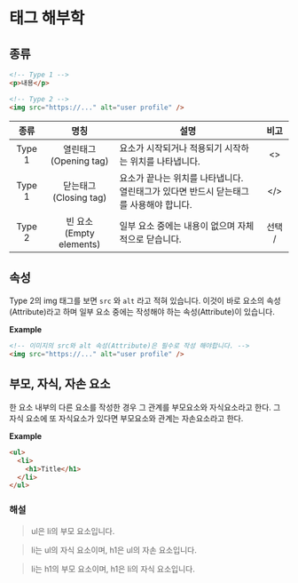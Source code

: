 # 태그 해부학

## 종류

```html
<!-- Type 1 -->
<p>내용</p>

<!-- Type 2 -->
<img src="https://..." alt="user profile" />
```

|  종류  |             명칭             | 설명                                                                                         |  비고  |
| :----: | :--------------------------: | -------------------------------------------------------------------------------------------- | :----: |
| Type 1 |  열린태그<br/>(Opening tag)  | 요소가 시작되거나 적용되기 시작하는 위치를 나타냅니다.                                       |   <>   |
| Type 1 |  닫는태그<br/>(Closing tag)  | 요소가 끝나는 위치를 나타냅니다. <br /> 열린태그가 있다면 반드시 닫는태그를 사용해야 합니다. |  </>   |
| Type 2 | 빈 요소<br/>(Empty elements) | 일부 요소 중에는 내용이 없으며 자체적으로 닫습니다.                                          | 선택 / |

## 속성

Type 2의 img 태그를 보면 `src` 와 `alt` 라고 적혀 있습니다. 이것이 바로 요소의 속성(Attribute)라고 하며 일부 요소 중에는 작성해야 하는 속성(Attribute)이 있습니다.

**Example**

```html
<!-- 이미지의 src와 alt 속성(Attribute)은 필수로 작성 해야합니다. -->
<img src="https://..." alt="user profile" />
```

## 부모, 자식, 자손 요소

한 요소 내부의 다른 요소를 작성한 경우 그 관계를 부모요소와 자식요소라고 한다.
그 자식 요소에 또 자식요소가 있다면 부모요소와 관계는 자손요소라고 한다.

**Example**

```html
<ul>
  <li>
    <h1>Title</h1>
  </li>
</ul>
```

### 해설

> ul은 li의 부모 요소입니다.

> li는 ul의 자식 요소이며, h1은 ul의 자손 요소입니다.

> li는 h1의 부모 요소이며, h1은 li의 자식 요소입니다.
